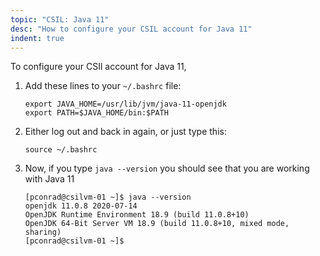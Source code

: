 ```yaml
---
topic: "CSIL: Java 11"
desc: "How to configure your CSIL account for Java 11"
indent: true
---
```



To configure your CSIl account for Java 11, 

1. Add these lines to your `~/.bashrc` file:

   ```
   export JAVA_HOME=/usr/lib/jvm/java-11-openjdk
   export PATH=$JAVA_HOME/bin:$PATH
   ```

2. Either log out and back in again, or just type this:

   ```
   source ~/.bashrc
   ```
   
3. Now, if you type `java --version` you should see that you are working with Java 11

   ```
   [pconrad@csilvm-01 ~]$ java --version
   openjdk 11.0.8 2020-07-14
   OpenJDK Runtime Environment 18.9 (build 11.0.8+10)
   OpenJDK 64-Bit Server VM 18.9 (build 11.0.8+10, mixed mode, sharing)
   [pconrad@csilvm-01 ~]$ 
   ```
   
   
